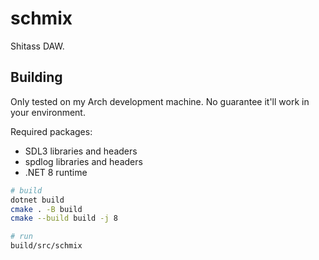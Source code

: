 # schmix

Shitass DAW.

## Building

Only tested on my Arch development machine. No guarantee it'll work in your environment.

Required packages:
- SDL3 libraries and headers
- spdlog libraries and headers
- .NET 8 runtime

```bash
# build
dotnet build
cmake . -B build
cmake --build build -j 8

# run
build/src/schmix
```
